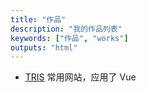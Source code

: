 ```yaml
---
title: "作品"
description: "我的作品列表"
keywords: ["作品", "works"]
outputs: "html"
---
```


- [TRIS](https://tris.yidajiabei.xyz/) 常用网站，应用了 Vue
